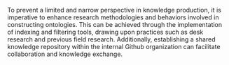 To prevent a limited and narrow perspective in knowledge production, it is imperative to enhance research methodologies and behaviors involved in constructing ontologies. This can be achieved through the implementation of indexing and filtering tools, drawing upon practices such as desk research and previous field research. Additionally, establishing a shared knowledge repository within the internal Github organization can facilitate collaboration and knowledge exchange.
